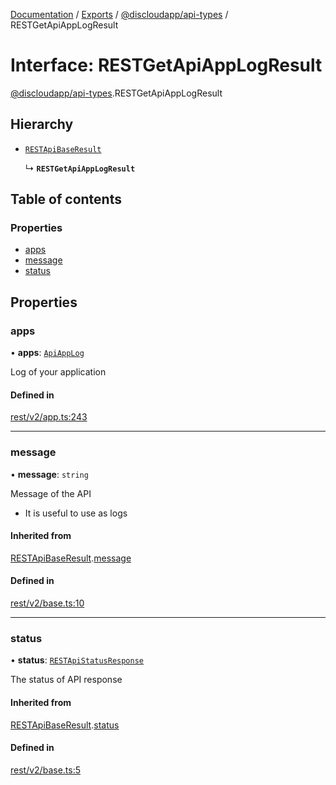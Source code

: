 [Documentation](../README.md) / [Exports](../modules.md) / [@discloudapp/api-types](../modules/discloudapp_api_types.md) / RESTGetApiAppLogResult

# Interface: RESTGetApiAppLogResult

[@discloudapp/api-types](../modules/discloudapp_api_types.md).RESTGetApiAppLogResult

## Hierarchy

- [`RESTApiBaseResult`](discloudapp_api_types.RESTApiBaseResult.md)

  ↳ **`RESTGetApiAppLogResult`**

## Table of contents

### Properties

- [apps](discloudapp_api_types.RESTGetApiAppLogResult.md#apps)
- [message](discloudapp_api_types.RESTGetApiAppLogResult.md#message)
- [status](discloudapp_api_types.RESTGetApiAppLogResult.md#status)

## Properties

### apps

• **apps**: [`ApiAppLog`](discloudapp_api_types.ApiAppLog.md)

Log of your application

#### Defined in

[rest/v2/app.ts:243](https://github.com/discloud/discloud.app/blob/ee3bbd2/packages/api-types/rest/v2/app.ts#L243)

___

### message

• **message**: `string`

Message of the API
- It is useful to use as logs

#### Inherited from

[RESTApiBaseResult](discloudapp_api_types.RESTApiBaseResult.md).[message](discloudapp_api_types.RESTApiBaseResult.md#message)

#### Defined in

[rest/v2/base.ts:10](https://github.com/discloud/discloud.app/blob/ee3bbd2/packages/api-types/rest/v2/base.ts#L10)

___

### status

• **status**: [`RESTApiStatusResponse`](../modules/discloudapp_api_types.md#restapistatusresponse)

The status of API response

#### Inherited from

[RESTApiBaseResult](discloudapp_api_types.RESTApiBaseResult.md).[status](discloudapp_api_types.RESTApiBaseResult.md#status)

#### Defined in

[rest/v2/base.ts:5](https://github.com/discloud/discloud.app/blob/ee3bbd2/packages/api-types/rest/v2/base.ts#L5)
